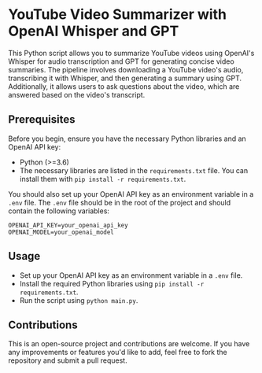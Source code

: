 # YouTube Video Summarizer with OpenAI Whisper and GPT

This Python script allows you to summarize YouTube videos using OpenAI's Whisper for audio transcription and GPT for generating concise video summaries. The pipeline involves downloading a YouTube video's audio, transcribing it with Whisper, and then generating a summary using GPT. Additionally, it allows users to ask questions about the video, which are answered based on the video's transcript.

## Prerequisites

Before you begin, ensure you have the necessary Python libraries and an OpenAI API key:

- Python (>=3.6)
- The necessary libraries are listed in the `requirements.txt` file. You can install them with `pip install -r requirements.txt`.

You should also set up your OpenAI API key as an environment variable in a `.env` file. The `.env` file should be in the root of the project and should contain the following variables:

```env
OPENAI_API_KEY=your_openai_api_key
OPENAI_MODEL=your_openai_model
```

## Usage

- Set up your OpenAI API key as an environment variable in a `.env` file.
- Install the required Python libraries using `pip install -r requirements.txt`.
- Run the script using `python main.py`.

## Contributions

This is an open-source project and contributions are welcome. If you have any improvements or features you'd like to add, feel free to fork the repository and submit a pull request.